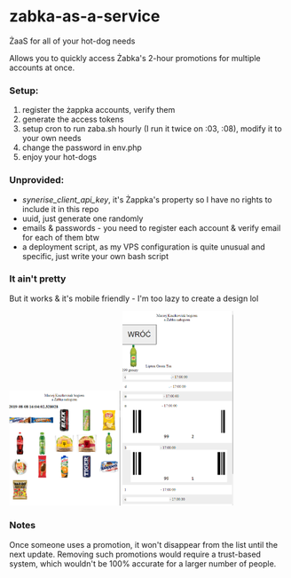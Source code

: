 # zabka-as-a-service
ŻaaS for all of your hot-dog needs

Allows you to quickly access Żabka's 2-hour promotions for multiple accounts at once. 

### Setup:
1. register the żappka accounts, verify them
2. generate the access tokens
3. setup cron to run zaba.sh hourly (I run it twice on :03, :08), modify it to your own needs
4. change the password in env.php
5. enjoy your hot-dogs

### Unprovided:
- *synerise_client_api_key*, it's Żappka's property so I have no rights to include it in this repo
- uuid, just generate one randomly
- emails & passwords - you need to register each account & verify email for each of them btw
- a deployment script, as my VPS configuration is quite unusual and specific, just write your own bash script

### It ain't pretty
But it works & it's mobile friendly - I'm too lazy to create a design lol

<img src="readme-photos/list.png" width="200px">
<img src="readme-photos/details.png" width="200px">

### Notes
Once someone uses a promotion, it won't disappear from the list until the next update. Removing such promotions would require a trust-based system, which wouldn't be 100% accurate for a larger number of people. 
